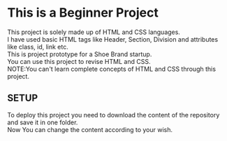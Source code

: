 # This is a Beginner Project
This project is solely made up of HTML and CSS languages.<br/>
I have used basic HTML tags like Header, Section, Division and attributes like class, id, link etc.<br/>
This is project prototype for a Shoe Brand startup.<br/>
You can use this project to revise HTML and CSS.<br/>
NOTE:You can't learn complete concepts of HTML and CSS through this project.
## SETUP
To deploy this project you need to download the content of the repository and save it in one folder.<br/>
Now You can change the content according to your wish.
